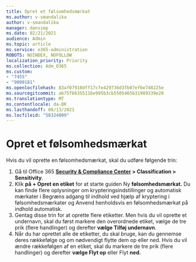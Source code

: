 ```yaml
---
title: Opret et følsomhedsmærkat
ms.author: v-smandalika
author: v-smandalika
manager: dansimp
ms.date: 02/21/2021
audience: Admin
ms.topic: article
ms.service: o365-administration
ROBOTS: NOINDEX, NOFOLLOW
localization_priority: Priority
ms.collection: Adm_O365
ms.custom:
- "7455"
- "9000181"
ms.openlocfilehash: 83af07910dff17cfe429736d3fb07ef6e748225e
ms.sourcegitcommit: ab75f66355116e995b3cb5505465b31989339e28
ms.translationtype: MT
ms.contentlocale: da-DK
ms.lasthandoff: 08/13/2021
ms.locfileid: "58324809"
---
```

# <a name="create-a-sensitivity-label"></a>Opret et følsomhedsmærkat

Hvis du vil oprette en følsomhedsmærkat, skal du udføre følgende trin:

1. Gå til Office 365 **[Security & Compliance Center](https://sip.protection.office.com/) > Classification > Sensitivity**.
2. Klik **på + Opret en etiket** for at starte guiden Ny **følsomhedsmærkat.** Du kan finde flere oplysninger om [](https://docs.microsoft.com/microsoft-365/compliance/encryption-sensitivity-labels) krypteringsindstillinger og automatisk mærkater [](https://docs.microsoft.com/microsoft-365/compliance/apply-sensitivity-label-automatically)i Begræns adgang til indhold ved hjælp af kryptering i følsomhedsmærkater og Anvend henholdsvis en følsomhedsmærkat på indhold automatisk.
3. Gentag disse trin for at oprette flere etiketter. Men hvis du vil oprette et undernavn, skal du først markere den overordnede etiket, vælge de tre prik (flere handlinger) og derefter **vælge Tilføj undernavn**.
4. Når du har oprettet alle de etiketter, du skal bruge, kan du gennemse deres rækkefølge og om nødvendigt flytte dem op eller ned. Hvis du vil ændre rækkefølgen af en etiket, skal du markere de tre prik (flere handlinger) og derefter **vælge Flyt op** eller Flyt **ned.** 
